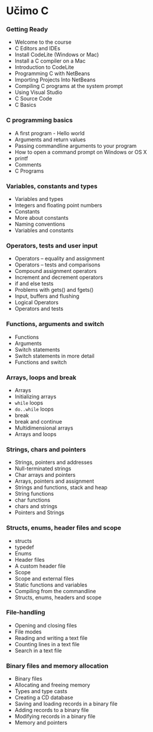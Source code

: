 ---
---

<!--
  c https://petlja.org/BubbleBee/r/kursevi/uvod-u-programiranje
  https://profesorka.wordpress.com/2012/06/11/pokazivaci-3/
  https://profesorka.wordpress.com/2012/06/24/nizovi-2/

  ucimo-cpp:
  https://biljanaivanovic.wordpress.com/category/dev-c/zadaci-za-vezbanje/
 -->

# Učimo C

### Getting Ready

- Welcome to the course
- C Editors and IDEs
- Install CodeLite (Windows or Mac)
- Install a C compiler on a Mac
- Introduction to CodeLite
- Programming C with NetBeans
- Importing Projects Into NetBeans
- Compiling C programs at the system prompt
- Using Visual Studio
- C Source Code
- C Basics

### C programming basics

- A first program - Hello world
- Arguments and return values
- Passing commandline arguments to your program
- How to open a command prompt on Windows or OS X
- printf
- Comments
- C Programs

### Variables, constants and types

- Variables and types
- Integers and floating point numbers
- Constants
- More about constants
- Naming conventions
- Variables and constants

### Operators, tests and user input

- Operators – equality and assignment
- Operators – tests and comparisons
- Compound assignment operators
- Increment and decrement operators
- if and else tests
- Problems with gets() and fgets()
- Input, buffers and flushing
- Logical Operators
- Operators and tests

### Functions, arguments and switch

- Functions
- Arguments
- Switch statements
- Switch statements in more detail
- Functions and switch

### Arrays, loops and break

- Arrays
- Initializing arrays
- `while` loops
- `do..while` loops
- break
- break and continue
- Multidimensional arrays
- Arrays and loops

### Strings, chars and pointers

- Strings, pointers and addresses
- Null-terminated strings
- Char arrays and pointers
- Arrays, pointers and assignment
- Strings and functions, stack and heap
- String functions
- char functions
- chars and strings
- Pointers and Strings

### Structs, enums, header files and scope

- structs
- typedef
- Enums
- Header files
- A custom header file
- Scope
- Scope and external files
- Static functions and variables
- Compiling from the commandline
- Structs, enums, headers and scope

### File-handling

- Opening and closing files
- File modes
- Reading and writing a text file
- Counting lines in a text file
- Search in a text file

### Binary files and memory allocation

- Binary files
- Allocating and freeing memory
- Types and type casts
- Creating a CD database
- Saving and loading records in a binary file
- Adding records to a binary file
- Modifying records in a binary file
- Memory and pointers

